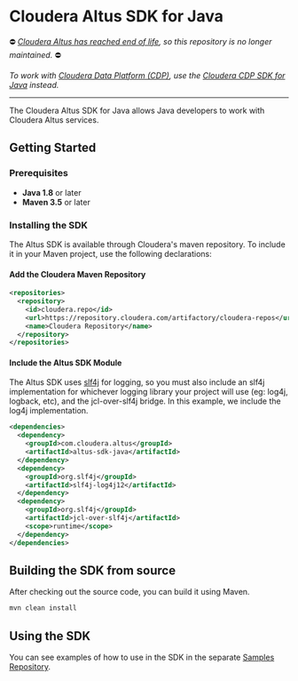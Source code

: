 # Cloudera Altus SDK for Java

:no_entry: *[Cloudera Altus has reached end of
life](https://docs.cloudera.com/common/html/altus-eol.html),
so this repository is no longer maintained.* :no_entry:

*To work with [Cloudera Data Platform
(CDP)](https://www.cloudera.com/products/cloudera-data-platform.html), use the
[Cloudera CDP SDK for Java](https://github.com/cloudera/cdp-sdk-java) instead.*

---

The Cloudera Altus SDK for Java allows Java developers to work with Cloudera
Altus services.

## Getting Started

### Prerequisites

* **Java 1.8** or later
* **Maven 3.5** or later

### Installing the SDK

The Altus SDK is available through Cloudera's maven repository. To include it
in your Maven project, use the following declarations:

#### Add the Cloudera Maven Repository

```xml
<repositories>
  <repository>
    <id>cloudera.repo</id>
    <url>https://repository.cloudera.com/artifactory/cloudera-repos</url>
    <name>Cloudera Repository</name>
  </repository>
</repositories>
```

#### Include the Altus SDK Module

The Altus SDK uses [slf4j](https://www.slf4j.org/) for logging, so you must
also include an slf4j implementation for whichever logging library your
project will use (eg: log4j, logback, etc), and the jcl-over-slf4j bridge.
In this example, we include the log4j implementation.

```xml
<dependencies>
  <dependency>
    <groupId>com.cloudera.altus</groupId>
    <artifactId>altus-sdk-java</artifactId>
  </dependency>
  <dependency>
    <groupId>org.slf4j</groupId>
    <artifactId>slf4j-log4j12</artifactId>
  </dependency>
  <dependency>
    <groupId>org.slf4j</groupId>
    <artifactId>jcl-over-slf4j</artifactId>
    <scope>runtime</scope>
  </dependency>
</dependencies>
```

## Building the SDK from source

After checking out the source code, you can build it using Maven.

```sh
mvn clean install
```

## Using the SDK

You can see examples of how to use in the SDK in the separate
[Samples Repository](https://github.com/cloudera/altus-sdk-java-samples).
